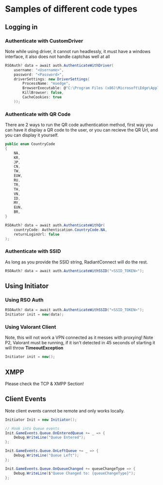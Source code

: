 # Samples of different code types

## Logging in

### Authenticate with CustomDriver
Note while using driver, it cannot run headlessly, it must have a windows interface, it also does not handle captchas well at all
```csharp
RSOAuth? data = await auth.AuthenticateWithDriver(
    username: "<Username>", 
    password: "<Password>", 
    driverSettings: new DriverSettings(
        ProcessName: "msedge",
        BrowserExecutable: @"C:\Program Files (x86)\Microsoft\Edge\Application\msedge.exe",
        KillBrowser: false,
        CacheCookies: true
    ));
```

### Authenticate with QR Code
There are 2 ways to run the QR code authentication method, first way you can have it display a QR code to the user, or you can recieve the QR Url, and you can display it yourself.
```csharp
public enum CountryCode
{
	NA,
	KR,
	JP,
	CN,
	TW,
	EUW,
	RU,
	TR,
	TH,
	VN,
	ID,
	MY,
	EUN,
	BR,
}

RSOAuth? data = await auth.AuthenticateWithQr(
    countryCode: Authentication.CountryCode.NA, 
    returnLoginUrl: false
);
```

### Authenticate with SSID
As long as you provide the SSID string, RadiantConnect will do the rest.
```csharp
RSOAuth? data = await auth.AuthenticateWithSSID("<SSID_TOKEN>");
```

## Using Initiator 

### Using RSO Auth
```csharp
RSOAuth? data = await auth.AuthenticateWithSSID("<SSID_TOKEN>");
Initiator init = new(data);
```

### Using Valorant Client
Note, this will not work a VPN connected as it messes with proxying!
Note P2, Valorant must be running, if it isn't detected in 45 seconds of starting it will throw **TimeoutException**
```csharp
Initiator init = new();
```

## XMPP

Please check the TCP & XMPP Section!

## Client Events
Note client events cannot be remote and only works locally.
```csharp
Initiator Init = new Initiator();

// Hook into Queue events
Init.GameEvents.Queue.OnEnteredQueue += _ => {
    Debug.WriteLine("Queue Entered");
};

Init.GameEvents.Queue.OnLeftQueue += _ => {
    Debug.WriteLine("Queue Left");
};

Init.GameEvents.Queue.OnQueueChanged += queueChangeType => {
    Debug.WriteLine($"Queue Changed to: {queueChangeType}");
};
```
